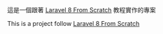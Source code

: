 這是一個跟著 [Laravel 8 From Scratch](https://laracasts.com/series/laravel-8-from-scratch) 教程實作的專案  

This is a project follow [Laravel 8 From Scratch](https://laracasts.com/series/laravel-8-from-scratch)
